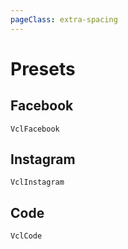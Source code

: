 ```yaml
---
pageClass: extra-spacing
---
```


# Presets

## Facebook

`VclFacebook`

<Showcase type="VclFacebook" />

## Instagram

`VclInstagram`

<Showcase type="VclInstagram" />

## Code

`VclCode`

<Showcase type="VclCode" />

<!--

## List

`VclList`

<Showcase type="VclList" />

## Bullet List

`VclBulletList`

| Custom Prop | Type   | Default | Description      |
|:-----------:|:------:|:-------:|:----------------:|
| rows        | Number | 5       | The list rows    |


<Showcase type="VclBulletList" />

## Twitch

`VclTwitch`

<Showcase type="VclTwitch" />

## Table

`VclTable`

| Custom Prop | Type    | Default | Description       |
|:-----------:|:-------:|:-------:|:-----------------:|
| rows        | Number  | 5       | Number of rows    |
| columns     | Number  | 4       | Number of columns |

<Showcase type="VclTable" /> -->
